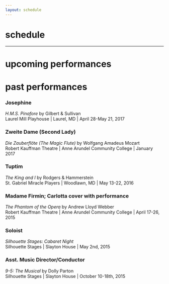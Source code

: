 ```yaml
---
layout: schedule
---
```

# schedule
---
# upcoming performances

# past performances
### Josephine
_H.M.S. Pinafore_ by Gilbert & Sullivan  
Laurel Mill Playhouse  |  Laurel, MD  |  April 28-May 21, 2017
### Zweite Dame (Second Lady)  
_Die Zauberfl&ouml;te (The Magic Flute)_ by Wolfgang Amadeus Mozart  
Robert Kauffman Theatre  |  Anne Arundel Community College  |  January 2017
### Tuptim  
_The King and I_ by Rodgers &amp; Hammerstein  
St. Gabriel Miracle Players  |  Woodlawn, MD  |  May 13-22, 2016  
### Madame Firmin; Carlotta cover with performance  
_The Phantom of the Opera_ by Andrew Lloyd Webber  
Robert Kauffman Theatre  |  Anne Arundel Community College  |  April 17-26, 2015
### Soloist
_Silhouette Stages: Cabaret Night_  
Silhouette Stages  |  Slayton House  |  May 2nd, 2015
### Asst. Music Director/Conductor
_9-5: The Musical_ by Dolly Parton  
Silhouette Stages  |  Slayton House  |  October 10-18th, 2015
